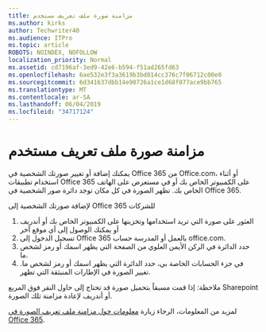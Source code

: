```yaml
---
title: مزامنة صورة ملف تعريف مستخدم
ms.author: kirks
author: Techwriter40
ms.audience: ITPro
ms.topic: article
ROBOTS: NOINDEX, NOFOLLOW
localization_priority: Normal
ms.assetid: cd7196af-3ed9-42e6-b594-f51ad265fd63
ms.openlocfilehash: 6ae532e3f3a3619b3bd014cc376c7f06712c00e0
ms.sourcegitcommit: 6d341637dbb14e90726a1ce1d68f077ace9bb765
ms.translationtype: MT
ms.contentlocale: ar-SA
ms.lasthandoff: 06/04/2019
ms.locfileid: "34717124"
---
```

# <a name="sync-a-users-profile-picture"></a>مزامنة صورة ملف تعريف مستخدم

<p>يمكنك إضافة أو تغيير صورتك الشخصية في Office 365 من Office.com، أو أثناء استخدام تطبيقات Office 365 على الكمبيوتر الخاص بك أو في مستعرض على الهاتف الخاص بك. تظهر الصورة في كل مكان توجد دائرة صور الشخصية في Office 365.</p> <p>لإضافة صورتك الشخصية إلى Office 365 للشركات</p> <ol> <li>العثور على صورة التي تريد استخدامها وتخزينها على الكمبيوتر الخاص بك أو أندريف أو يمكنك الوصول إلى أي موقع آخر</li> <li>تسجيل الدخول إلى Office 365 بالعمل أو المدرسة حساب office.com.</li> <li>حدد الدائرة في الركن الأيمن العلوي من الصفحة التي يظهر اسمك أو رمز لشخص ما.</li> <li>في جزء الحسابات الخاصة بي، حدد الدائرة التي يظهر اسمك أو رمز لشخص ما. تغيير الصورة في الإطارات المنبثقة التي تظهر.</li> </ol> <p>ملاحظة: إذا قمت مسبقاً بتحميل صورة قد تحتاج إلى حاول النقر فوق المربع Sharepoint أو أندريف لإعادة مزامنة تلك الصورة.</p> <p>لمزيد من المعلومات، الرجاء زيارة <a href="https://support.office.com/en-us/article/information-about-profile-picture-synchronization-in-office-365-20594d76-d054-4af4-a660-401133e3d48a?ui=en-US&amp;rs=en-US&amp;ad=US">معلومات حول مزامنة ملف تعريف الصورة في Office 365</a>.</p>
